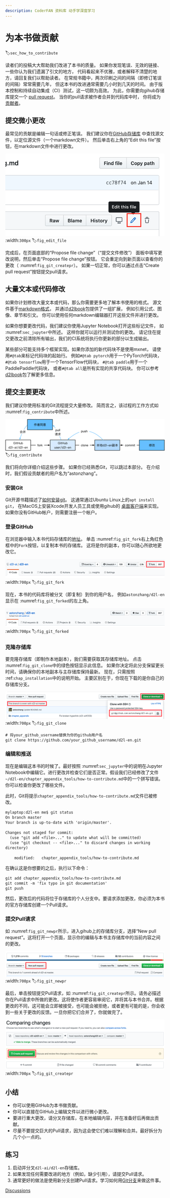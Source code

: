 ```yaml
---
description: CoderFAN 资料库 动手学深度学习
---
```


# 为本书做贡献
:label:`sec_how_to_contribute`

读者们的投稿大大帮助我们改进了本书的质量。
如果你发现笔误、无效的链接、一些你认为我们遗漏了引文的地方，
代码看起来不优雅，或者解释不清楚的地方，请回复我们以帮助读者。
在常规书籍中，两次印刷之间的间隔（即修订笔误的间隔）常常需要几年，
但这本书的改进通常需要几小时到几天的时间。
由于版本控制和持续自动集成（CI）测试，这一切颇为高效。
为此，你需要向gihub存储库提交一个
[pull request](https://github.com/d2l-ai/d2l-en/pulls)。
当你的pull请求被作者合并到代码库中时，
你将成为[贡献者](https://github.com/d2l-ai/d2l-en/graphs/contributors)。

## 提交微小更改

最常见的贡献是编辑一句话或修正笔误。
我们建议你在[GitHub存储库](https://github.com/d2l-ai/d2l-en)
中查找源文件，以定位源文件（一个markdown文件）。
然后单击右上角的“Edit this file”按钮，在markdown文件中进行更改。

![在Github上编辑文件](../img/edit-file.png)
:width:`300px`
:label:`fig_edit_file`

完成后，在页面底部的“Propose file change”（“提交文件修改”）
面板中填写更改说明，然后单击“Propose file change”按钮。
它会重定向到新页面以查看你的更改（ :numref:`fig_git_createpr`）。
如果一切正常，你可以通过点击“Create pull request”按钮提交pull请求。

## 大量文本或代码修改

如果你计划修改大量文本或代码，那么你需要更多地了解本书使用的格式。
源文件基于[markdown格式](https://daringfireball.net/projects/markdown/syntax)，
并通过[d2lbook](http://book.d2l.ai/user/markdown.html)包提供了一组扩展，
例如引用公式、图像、章节和引文。
你可以使用任何markdown编辑器打开这些文件并进行更改。

如果你想要更改代码，我们建议你使用Jupyter Notebook打开这些标记文件，
如 :numref:`sec_jupyter`中所述。
这样你就可以运行并测试你的更改。
请记住在提交更改之前清除所有输出，我们的CI系统将执行你更新的部分以生成输出。

某些部分可能支持多个框架实现。如果你添加的新代码块不是使用mxnet，
请使用`#@tab`来标记代码块的起始行。
例如`#@tab pytorch`用于一个PyTorch代码块，
`#@tab tensorflow`用于一个TensorFlow代码块，
`#@tab paddle`用于一个PaddlePaddle代码块，
或者`#@tab all`是所有实现的共享代码块。
你可以参考[d2lbook](http://book.d2l.ai/user/code_tabs.html)包了解更多信息。

## 提交主要更改

我们建议你使用标准的Git流程提交大量修改。
简而言之，该过程的工作方式如 :numref:`fig_contribute`中所述。

![为这本书作贡献](../img/contribute.svg)
:label:`fig_contribute`

我们将向你详细介绍这些步骤。
如果你已经熟悉Git，可以跳过本部分。
在介绍时，我们假设贡献者的用户名为“astonzhang”。

### 安装Git

Git开源书籍描述了[如何安装git](https://git-scm.com/book/en/v2)。
这通常通过Ubuntu Linux上的`apt install git`，
在MacOS上安装Xcode开发人员工具或使用gihub的
[桌面客户端](https://desktop.github.com)来实现。
如果你没有GitHub帐户，则需要注册一个帐户。

### 登录GitHub

在浏览器中输入本书代码存储库的[地址](https://github.com/d2l-ai/d2l-en/)。
单击 :numref:`fig_git_fork`右上角红色框中的`Fork`按钮，以复制本书的存储库。
这将是你的副本，你可以随心所欲地更改它。

![代码存储库页面](../img/git-fork.png)
:width:`700px`
:label:`fig_git_fork`

现在，本书的代码库将被分叉（即复制）到你的用户名，
例如`astonzhang/d2l-en`显示在 :numref:`fig_git_forked`的左上角。

![分叉代码存储库](../img/git-forked.png)
:width:`700px`
:label:`fig_git_forked`

### 克隆存储库

要克隆存储库（即制作本地副本），我们需要获取其存储库地址。
点击 :numref:`fig_git_clone`中的绿色按钮显示此信息。
如果你决定将此分支保留更长时间，请确保你的本地副本与主存储库保持最新。
现在，只需按照 :ref:`chap_installation`中的说明开始。
主要区别在于，你现在下载的是你自己的存储库分支。

![克隆存储库](../img/git-clone.png)
:width:`700px`
:label:`fig_git_clone`

```
# 将your_github_username替换为你的github用户名
git clone https://github.com/your_github_username/d2l-en.git
```

### 编辑和推送

现在是编辑这本书的时候了。最好按照 :numref:`sec_jupyter`中的说明在Jupyter Notebook中编辑它。进行更改并检查它们是否正常。假设我们已经修改了文件`~/d2l-en/chapter_appendix_tools/how-to-contribute.md`中的一个拼写错误。你可以检查你更改了哪些文件。

此时，Git将提示`chapter_appendix_tools/how-to-contribute.md`文件已被修改。

```
mylaptop:d2l-en me$ git status
On branch master
Your branch is up-to-date with 'origin/master'.

Changes not staged for commit:
  (use "git add <file>..." to update what will be committed)
  (use "git checkout -- <file>..." to discard changes in working directory)

	modified:   chapter_appendix_tools/how-to-contribute.md
```

在确认这是你想要的之后，执行以下命令：

```
git add chapter_appendix_tools/how-to-contribute.md
git commit -m 'fix typo in git documentation'
git push
```

然后，更改后的代码将位于存储库的个人分支中。要请求添加更改，你必须为本书的官方存储库创建一个Pull请求。

### 提交Pull请求

如 :numref:`fig_git_newpr`所示，进入gihub上的存储库分支，选择“New pull request”。这将打开一个页面，显示你的编辑与本书主存储库中的当前内容之间的更改。

![新的Pull请求](../img/git-newpr.png)
:width:`700px`
:label:`fig_git_newpr`

最后，单击按钮提交Pull请求，如 :numref:`fig_git_createpr`所示。请务必描述你在Pull请求中所做的更改。这将使作者更容易审阅它，并将其与本书合并。根据更改的不同，这可能会立即被接受，也可能会被拒绝，或者更有可能的是，你会收到一些关于更改的反馈。一旦你把它们合并了，你就做完了。

![创建Pull请求](../img/git-createpr.png)
:width:`700px`
:label:`fig_git_createpr`

## 小结

* 你可以使用GitHub为本书做贡献。
* 你可以直接在GitHub上编辑文件以进行微小更改。
* 要进行重大更改，请分叉存储库，在本地编辑内容，并在准备好后再做出贡献。
* 尽量不要提交巨大的Pull请求，因为这会使它们难以理解和合并。最好拆分为几个小一点的。

## 练习

1. 启动并分叉`d2l-ai/d2l-en`存储库。
1. 如果发现任何需要改进的地方（例如，缺少引用），请提交Pull请求。
1. 通常更好的做法是使用新分支创建Pull请求。学习如何用[Git分支](https://git-scm.com/book/en/v2/Git-Branching-Branches-in-a-Nutshell)来做这件事。

[Discussions](https://discuss.d2l.ai/t/5730)
